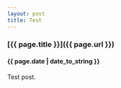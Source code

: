 ```yaml
---
layout: post
title: Test
---
```


### [{{ page.title }}]({{ page.url }})
#### {{ page.date | date_to_string }}

Test post.

